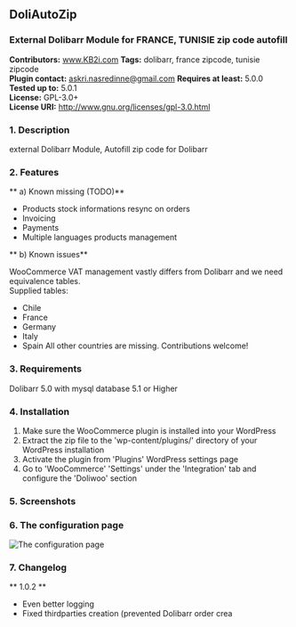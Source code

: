 ## DoliAutoZip ##
### External Dolibarr Module for FRANCE, TUNISIE zip code autofill ###


**Contributors:** www.KB2i.com
**Tags:**               dolibarr, france zipcode, tunisie zipcode                  
**Plugin contact:**         askri.nasredinne@gmail.com
**Requires at least:**  5.0.0  
**Tested up to:**       5.0.1  
**License:**            GPL-3.0+  
**License URI:**        http://www.gnu.org/licenses/gpl-3.0.html

### 1. Description ###
external Dolibarr Module, Autofill zip code for Dolibarr

### 2. Features ###
**    a) Known missing (TODO)**

* Products stock informations resync on orders
* Invoicing
* Payments
* Multiple languages products management

**    b) Known issues**

WooCommerce VAT management vastly differs from Dolibarr and we need equivalence tables.  
Supplied tables:
* Chile
* France
* Germany
* Italy
* Spain
All other countries are missing. Contributions welcome!

### 3. Requirements ###
Dolibarr 5.0 with mysql database 5.1 or Higher

### 4. Installation ###

1. Make sure the WooCommerce plugin is installed into your WordPress
2. Extract the zip file to the 'wp-content/plugins/' directory of your WordPress installation
3. Activate the plugin from 'Plugins' WordPress settings page
4. Go to 'WooCommerce' 'Settings' under the 'Integration' tab and configure the 'Doliwoo' section 

### 5. Screenshots ###

### 6. The configuration page ###
![The configuration page](assets/screenshot-1.png)


### 7. Changelog ###

** 1.0.2 **

* Even better logging
* Fixed thirdparties creation (prevented Dolibarr order crea
